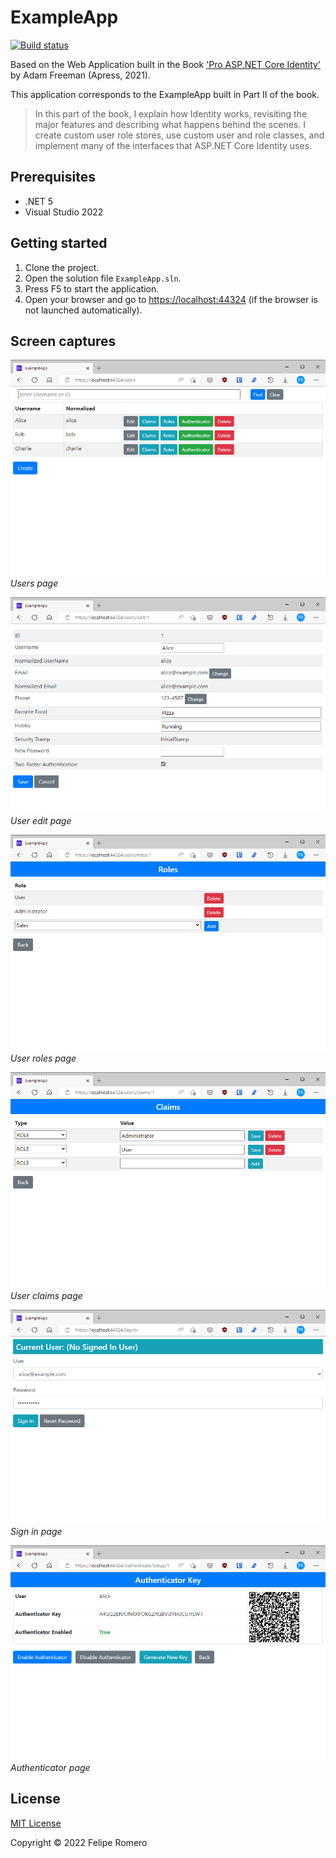 # ExampleApp

[![Build status][ci-badge]][ci-status]

Based on the Web Application built in the Book ['Pro ASP.NET Core Identity'][1] by Adam Freeman (Apress, 2021).

This application corresponds to the ExampleApp built in Part II of the book.

> In this part of the book, I explain how Identity works,
revisiting the major features and describing what happens behind the scenes.
I create custom user role stores, use custom user and role classes,
and implement many of the interfaces that ASP.NET Core Identity uses.

## Prerequisites

- .NET 5
- Visual Studio 2022

## Getting started

1. Clone the project.
1. Open the solution file `ExampleApp.sln`.
1. Press F5 to start the application.
1. Open your browser and go to <https://localhost:44324> (if the browser is not launched automatically).

## Screen captures

![Users page](../Assets/example-app-users.png)  
_Users page_

![User edit page](../Assets/example-app-users-edit-page.png)  
_User edit page_

![User roles page](../Assets/example-app-users-roles-page.png)  
_User roles page_

![User claims page](../Assets/example-app-users-claims-page.png)  
_User claims page_

![Sign in page](../Assets/example-app-signin-page.png)  
_Sign in page_

![Authenticator page](../Assets/example-app-authenticator-page.png)  
_Authenticator page_

## License

[MIT License](../LICENSE)

Copyright &copy; 2022 Felipe Romero

[1]: https://www.apress.com/la/book/9781484268575
[ci-status]: https://github.com/feliperomero3/AspNetCoreIdentityBook/actions/workflows/AspNetCoreIdentityBook-CI.yml
[ci-badge]: https://github.com/feliperomero3/AspNetCoreIdentityBook/actions/workflows/AspNetCoreIdentityBook-CI.yml/badge.svg
